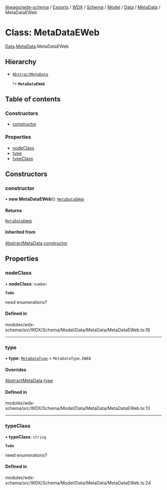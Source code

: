 [@wago/wdx-schema](../README.md) / [Exports](../modules.md) / [WDX](../modules/WDX.md) / [Schema](../modules/WDX.Schema.md) / [Model](../modules/WDX.Schema.Model.md) / [Data](../modules/WDX.Schema.Model.Data.md) / [MetaData](../modules/WDX.Schema.Model.Data.MetaData.md) / MetaDataEWeb

# Class: MetaDataEWeb

[Data](../modules/WDX.Schema.Model.Data.md).[MetaData](../modules/WDX.Schema.Model.Data.MetaData.md).MetaDataEWeb

## Hierarchy

- [`AbstractMetaData`](WDX.Schema.Model.Data.MetaData.AbstractMetaData.md)

  ↳ **`MetaDataEWeb`**

## Table of contents

### Constructors

- [constructor](WDX.Schema.Model.Data.MetaData.MetaDataEWeb.md#constructor)

### Properties

- [nodeClass](WDX.Schema.Model.Data.MetaData.MetaDataEWeb.md#nodeclass)
- [type](WDX.Schema.Model.Data.MetaData.MetaDataEWeb.md#type)
- [typeClass](WDX.Schema.Model.Data.MetaData.MetaDataEWeb.md#typeclass)

## Constructors

### constructor

• **new MetaDataEWeb**(): [`MetaDataEWeb`](WDX.Schema.Model.Data.MetaData.MetaDataEWeb.md)

#### Returns

[`MetaDataEWeb`](WDX.Schema.Model.Data.MetaData.MetaDataEWeb.md)

#### Inherited from

[AbstractMetaData](WDX.Schema.Model.Data.MetaData.AbstractMetaData.md).[constructor](WDX.Schema.Model.Data.MetaData.AbstractMetaData.md#constructor)

## Properties

### nodeClass

• **nodeClass**: `number`

**`Todo`**

need enumerations?

#### Defined in

modules/wdx-schema/src/WDX/Schema/Model/Data/MetaData/MetaDataEWeb.ts:18

___

### type

• **type**: [`MetaDataType`](../enums/WDX.Schema.Model.Data.MetaData.MetaDataType.md) = `MetaDataType.EWEB`

#### Overrides

[AbstractMetaData](WDX.Schema.Model.Data.MetaData.AbstractMetaData.md).[type](WDX.Schema.Model.Data.MetaData.AbstractMetaData.md#type)

#### Defined in

modules/wdx-schema/src/WDX/Schema/Model/Data/MetaData/MetaDataEWeb.ts:13

___

### typeClass

• **typeClass**: `string`

**`Todo`**

need enumerations?

#### Defined in

modules/wdx-schema/src/WDX/Schema/Model/Data/MetaData/MetaDataEWeb.ts:24
